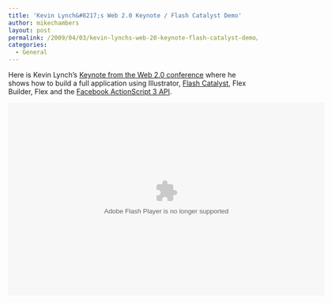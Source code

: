 ```yaml
---
title: 'Kevin Lynch&#8217;s Web 2.0 Keynote / Flash Catalyst Demo'
author: mikechambers
layout: post
permalink: /2009/04/03/kevin-lynchs-web-20-keynote-flash-catalyst-demo/
categories:
  - General
---
```



Here is Kevin Lynch&#8217;s [Keynote from the Web 2.0 conference][1] where he shows how to build a full application using Illustrator, [Flash Catalyst][2], Flex Builder, Flex and the [Facebook ActionScript 3 API][3].  
<!--more-->

  
<embed src="http://blip.tv/play/gshV99oMhrwN" type="application/x-shockwave-flash" width="640" height="390" allowscriptaccess="always" allowfullscreen="true">
</embed>

 [1]: http://blip.tv/file/1951449
 [2]: http://labs.adobe.com/technologies/flashcatalyst/
 [3]: http://code.google.com/p/facebook-actionscript-api/